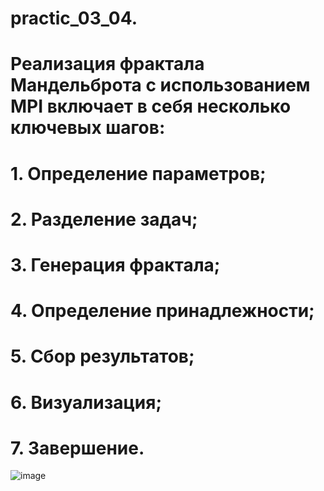 # practic_03_04.
# Реализация фрактала Мандельброта с использованием MPI включает в себя несколько ключевых шагов:
# 1. Определение параметров; 
# 2. Разделение задач; 
# 3. Генерация фрактала; 
# 4. Определение принадлежности; 
# 5. Сбор результатов;
# 6. Визуализация; 
# 7. Завершение.
![image](https://github.com/leha123456789/practic_opencv_03_04/assets/19330391/34f286ca-e969-4ca8-9b15-6708f0254fa2)

